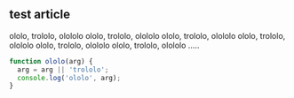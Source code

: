 <!--

---
title: Test Article'
metadata:
  ololo: trololo
---

-->

## test article

ololo, trololo, olololo ololo, trololo, olololo ololo, trololo, olololo ololo, trololo, olololo ololo, trololo, olololo
ololo, trololo, olololo .....

```javascript
function ololo(arg) {
  arg = arg || 'trololo';
  console.log('ololo', arg);
}
```
